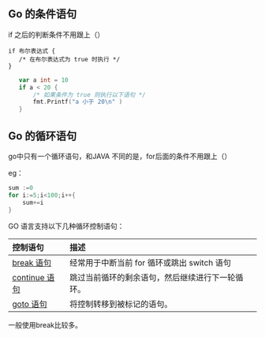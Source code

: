 ## Go 的条件语句

if 之后的判断条件不用跟上（）

```
if 布尔表达式 {
   /* 在布尔表达式为 true 时执行 */
}
```

```go
   var a int = 10
   if a < 20 {
       /* 如果条件为 true 则执行以下语句 */
       fmt.Printf("a 小于 20\n" )
   }
```



## Go 的循环语句

go中只有一个循环语句，和JAVA 不同的是，for后面的条件不用跟上（）

eg：

```go
sum :=0
for i:=5;i<100;i++{
    sum+=i
}
```

GO 语言支持以下几种循环控制语句：

| 控制语句                                                     | 描述                                             |
| :----------------------------------------------------------- | :----------------------------------------------- |
| [break 语句](https://www.runoob.com/go/go-break-statement.html) | 经常用于中断当前 for 循环或跳出 switch 语句      |
| [continue 语句](https://www.runoob.com/go/go-continue-statement.html) | 跳过当前循环的剩余语句，然后继续进行下一轮循环。 |
| [goto 语句](https://www.runoob.com/go/go-goto-statement.html) | 将控制转移到被标记的语句。                       |

一般使用break比较多。



